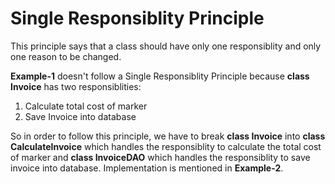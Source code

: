 # Single Responsiblity Principle

This principle says that a class should have only one responsiblity and only one reason to be changed.

**Example-1** doesn't follow a Single Responsiblity Principle because **class Invoice** has two responsiblities:
1. Calculate total cost of marker
2. Save Invoice into database

So in order to follow this principle, we have to break **class Invoice** into **class CalculateInvoice** which handles the responsiblity to calculate the total cost of marker and **class InvoiceDAO** which handles the responsiblity to save invoice into database. Implementation is mentioned in **Example-2**.